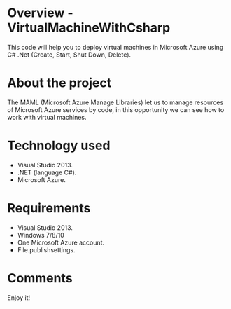 # Overview - VirtualMachineWithCsharp
This code will help you to deploy virtual machines in Microsoft Azure using C# .Net (Create, Start, Shut Down, Delete).

# About the project

The MAML (Microsoft Azure Manage Libraries) let us to manage resources of Microsoft Azure services by code, in this opportunity we can see how to work with virtual machines.

# Technology used
* Visual Studio 2013.
* .NET (language C#).
* Microsoft Azure.

# Requirements
* Visual Studio 2013.
* Windows 7/8/10
* One Microsoft Azure account.
* File.publishsettings.

# Comments

Enjoy it!
